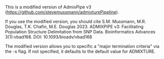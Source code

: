 This is a modified version of AdmixPipe v3 (https://github.com/stevemussmann/admixturePipeline).


If you use the modified version, you should cite S.M. Mussmann, M.R. Douglas, T.K. Chafin, M.E. Douglas 2023. ADMIXPIPE v3: Facilitating Population Structure Delimitation from SNP Data. Bioinformatics Advances 3(1):vbad168. DOI: 10.1093/bioadv/vbad168

The modified version allows you to specific a "major termination criteria" via the -s flag.
If not specified, it defaults to the default value for ADMIXTURE.

